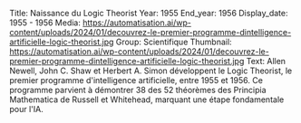 Title: Naissance du Logic Theorist
Year: 1955
End_year: 1956
Display_date: 1955 - 1956
Media: https://automatisation.ai/wp-content/uploads/2024/01/decouvrez-le-premier-programme-dintelligence-artificielle-logic-theorist.jpg
Group: Scientifique
Thumbnail: https://automatisation.ai/wp-content/uploads/2024/01/decouvrez-le-premier-programme-dintelligence-artificielle-logic-theorist.jpg
Text: Allen Newell, John C. Shaw et Herbert A. Simon développent le Logic Theorist, le premier programme d'intelligence artificielle, entre 1955 et 1956. Ce programme parvient à démontrer 38 des 52 théorèmes des Principia Mathematica de Russell et Whitehead, marquant une étape fondamentale pour l'IA.